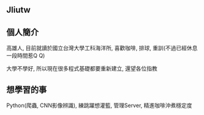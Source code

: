 ## Jliutw

## 個人簡介

高雄人, 目前就讀於國立台灣大學工科海洋所, 喜歡咖啡, 排球, 重訓(不過已經休息一段時間惹Q Q)

大學不學好, 所以現在很多程式基礎都要重新建立, 還望各位指教

## 想學習的事
Python(爬蟲, CNN影像辨識), 練跳躍想灌籃, 管理Server, 精進咖啡沖煮穩定度
